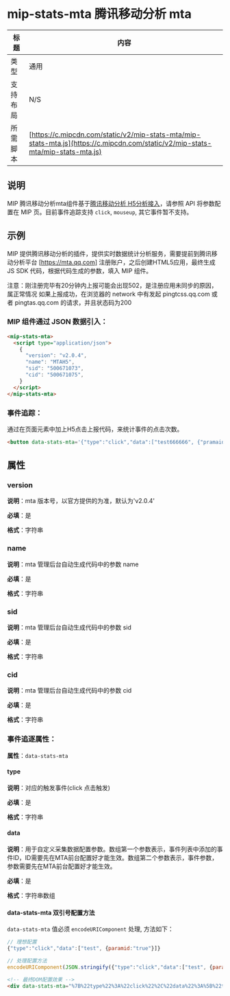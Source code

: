 # mip-stats-mta 腾讯移动分析 mta

标题|内容
----|----
类型|通用
支持布局|N/S
所需脚本|[https://c.mipcdn.com/static/v2/mip-stats-mta/mip-stats-mta.js](https://c.mipcdn.com/static/v2/mip-stats-mta/mip-stats-mta.js)

## 说明

MIP 腾讯移动分析mta组件基于[腾讯移动分析 H5分析接入](https://mta.qq.com/docs/h5_advance_access.html)，请参照 API 将参数配置在 MIP 页。目前事件追踪支持 `click`, `mouseup`, 其它事件暂不支持。

## 示例

MIP 提供腾讯移动分析的插件，提供实时数据统计分析服务，需要提前到腾讯移动分析平台 [https://mta.qq.com] 注册账户，之后创建HTML5应用，最终生成 JS SDK 代码，根据代码生成的参数，填入 MIP 组件。

注意：刚注册完毕有20分钟内上报可能会出现502，是注册应用未同步的原因，属正常情况
如果上报成功，在浏览器的 network 中有发起 pingtcss.qq.com 或者 pingtas.qq.com 的请求，并且状态码为200

### MIP 组件通过 JSON 数据引入：

```html
<mip-stats-mta>
  <script type="application/json">
    {
      "version": "v2.0.4",
      "name": "MTAH5",
      "sid": "500671073",
      "cid": "500671075",
    }
  </script>
</mip-stats-mta>
```

### 事件追踪：

通过在页面元素中加上H5点击上报代码，来统计事件的点击次数。

```html
<button data-stats-mta='{"type":"click","data":["test666666", {"pramaid":"2asjue1323"}]}'>click me!</button>
```

## 属性

### version

**说明**：mta 版本号，以官方提供的为准，默认为'v2.0.4'

**必填**：是

**格式**：字符串

### name

**说明**：mta 管理后台自动生成代码中的参数 name

**必填**：是

**格式**：字符串

### sid

**说明**：mta 管理后台自动生成代码中的参数 sid

**必填**：是

**格式**：字符串

### cid

**说明**：mta 管理后台自动生成代码中的参数 cid

**必填**：是

**格式**：字符串

### 事件追逐属性：

**属性**：`data-stats-mta`

#### type

**说明**：对应的触发事件(click 点击触发)

**必填**：是

**格式**：字符串

#### data

**说明**：用于自定义采集数据配置参数。数组第一个参数表示，事件列表中添加的事件ID，ID需要先在MTA前台配置好才能生效。数组第二个参数表示，事件参数，参数需要先在MTA前台配置好才能生效。

**必填**：是

**格式**：字符串数组

#### data-stats-mta 双引号配置方法

`data-stats-mta` 值必须 `encodeURIComponent` 处理, 方法如下：

```js
// 理想配置
{"type":"click","data":["test", {paramid:"true"}]}

// 处理配置方法
encodeURIComponent(JSON.stringify({"type":"click","data":["test", {paramid:"true"}]}))
```

```html
<!-- 最终DOM配置效果 -->
<div data-stats-mta="%7B%22type%22%3A%22click%22%2C%22data%22%3A%5B%22test%22%2C%7B%22paramid%22%3A%22true%22%7D%5D%7D"></div>
```
